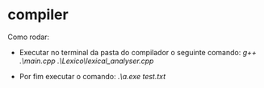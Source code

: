 # compiler
Como rodar:
- Executar no terminal da pasta do compilador o seguinte comando:
  <em>g++ .\main.cpp .\Lexico\lexical_analyser.cpp</em>
  
- Por fim executar o comando:
  <em>.\a.exe test.txt</em>
  
  
